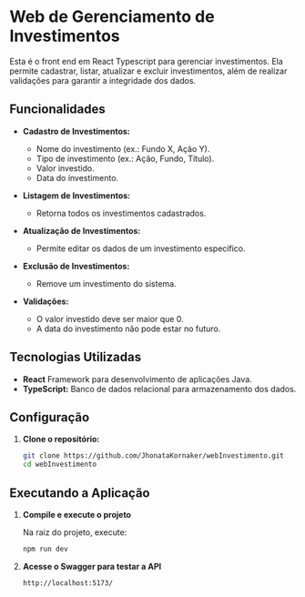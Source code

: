 # Web de Gerenciamento de Investimentos

Esta é o front end em React Typescript para gerenciar investimentos. Ela permite cadastrar, listar, atualizar e excluir investimentos, além de realizar validações para garantir a integridade dos dados.

## Funcionalidades

- **Cadastro de Investimentos:**
    - Nome do investimento (ex.: Fundo X, Ação Y).
    - Tipo de investimento (ex.: Ação, Fundo, Título).
    - Valor investido.
    - Data do investimento.

- **Listagem de Investimentos:**
    - Retorna todos os investimentos cadastrados.

- **Atualização de Investimentos:**
    - Permite editar os dados de um investimento específico.

- **Exclusão de Investimentos:**
    - Remove um investimento do sistema.

- **Validações:**
    - O valor investido deve ser maior que 0.
    - A data do investimento não pode estar no futuro.

## Tecnologias Utilizadas

- **React** Framework para desenvolvimento de aplicações Java.
- **TypeScript:** Banco de dados relacional para armazenamento dos dados.

## Configuração

1. **Clone o repositório:**

   ```bash
   git clone https://github.com/JhonataKornaker/webInvestimento.git
   cd webInvestimento
   
## Executando a Aplicação

1. **Compile e execute o projeto**

    Na raiz do projeto, execute:

    ```bash
   npm run dev
   
2. **Acesse o Swagger para testar a API**

    ```bash
   http://localhost:5173/
